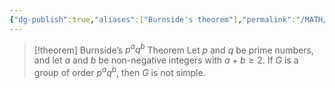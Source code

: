 ```yaml
---
{"dg-publish":true,"aliases":["Burnside's theorem"],"permalink":"/MATH/Cards/Nodes/Burnside's Theorem/","dgPassFrontmatter":true}
---
```



> [!theorem] Burnside’s $p^aq^b$ Theorem
> Let $p$ and $q$ be prime numbers, and let $a$ and $b$ be non-negative integers with $a+b\geq 2$. If $G$ is a group of order $p^aq^b$, then $G$ is not simple.